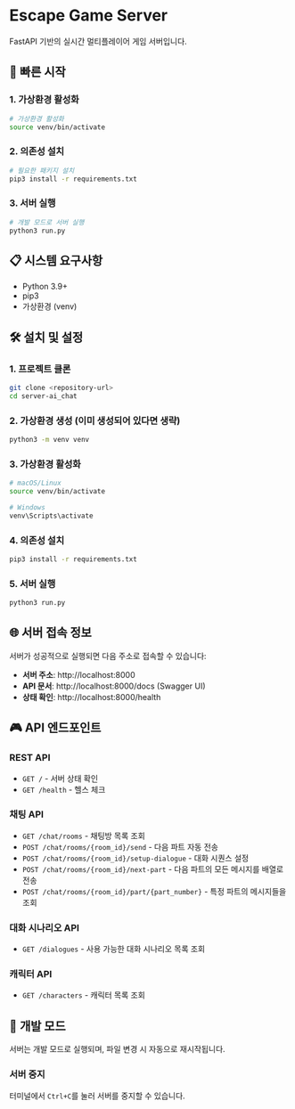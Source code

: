 # Escape Game Server

FastAPI 기반의 실시간 멀티플레이어 게임 서버입니다.

## 🚀 빠른 시작

### 1. 가상환경 활성화
```bash
# 가상환경 활성화
source venv/bin/activate
```

### 2. 의존성 설치
```bash
# 필요한 패키지 설치
pip3 install -r requirements.txt
```

### 3. 서버 실행
```bash
# 개발 모드로 서버 실행
python3 run.py
```

## 📋 시스템 요구사항

- Python 3.9+
- pip3
- 가상환경 (venv)

## 🛠️ 설치 및 설정

### 1. 프로젝트 클론
```bash
git clone <repository-url>
cd server-ai_chat
```

### 2. 가상환경 생성 (이미 생성되어 있다면 생략)
```bash
python3 -m venv venv
```

### 3. 가상환경 활성화
```bash
# macOS/Linux
source venv/bin/activate

# Windows
venv\Scripts\activate
```

### 4. 의존성 설치
```bash
pip3 install -r requirements.txt
```

### 5. 서버 실행
```bash
python3 run.py
```

## 🌐 서버 접속 정보

서버가 성공적으로 실행되면 다음 주소로 접속할 수 있습니다:

- **서버 주소**: http://localhost:8000
- **API 문서**: http://localhost:8000/docs (Swagger UI)
- **상태 확인**: http://localhost:8000/health

## 🎮 API 엔드포인트

### REST API
- `GET /` - 서버 상태 확인
- `GET /health` - 헬스 체크

### 채팅 API
- `GET /chat/rooms` - 채팅방 목록 조회
- `POST /chat/rooms/{room_id}/send` - 다음 파트 자동 전송
- `POST /chat/rooms/{room_id}/setup-dialogue` - 대화 시퀀스 설정
- `POST /chat/rooms/{room_id}/next-part` - 다음 파트의 모든 메시지를 배열로 전송
- `POST /chat/rooms/{room_id}/part/{part_number}` - 특정 파트의 메시지들을 조회

### 대화 시나리오 API
- `GET /dialogues` - 사용 가능한 대화 시나리오 목록 조회

### 캐릭터 API
- `GET /characters` - 캐릭터 목록 조회


## 🔧 개발 모드

서버는 개발 모드로 실행되며, 파일 변경 시 자동으로 재시작됩니다.

### 서버 중지
터미널에서 `Ctrl+C`를 눌러 서버를 중지할 수 있습니다.
